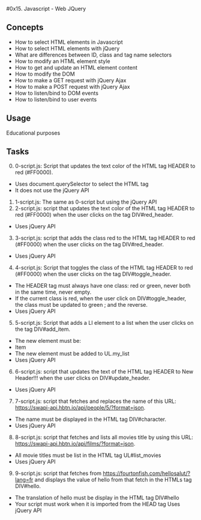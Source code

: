 #0x15. Javascript - Web JQuery

## Concepts

- How to select HTML elements in Javascript
- How to select HTML elements with jQuery
- What are differences between ID, class and tag name selectors
- How to modify an HTML element style
- How to get and update an HTML element content
- How to modify the DOM
- How to make a GET request with jQuery Ajax
- How to make a POST request with jQuery Ajax
- How to listen/bind to DOM events
- How to listen/bind to user events

## Usage

Educational purposes

## Tasks

0. 0-script.js: Script that updates the text color of the HTML tag HEADER to red (#FF0000).
- Uses document.querySelector to select the HTML tag
- It does not use the jQuery API
1. 1-script.js: The same as 0-script but using the jQuery API
2. 2-script.js: script that updates the text color of the HTML tag HEADER to red (#FF0000) when the user clicks on the tag DIV#red_header.
- Uses jQuery API
3. 3-script.js: script that adds the class red to the HTML tag HEADER to red (#FF0000) when the user clicks on the tag DIV#red_header.
- Uses jQuery API
4. 4-script.js: Script that toggles the class of the HTML tag HEADER to red (#FF0000) when the user clicks on the tag DIV#toggle_header.
- The HEADER tag must always have one class: red or green, never both in the same time, never empty.
- If the current class is red, when the user click on DIV#toggle_header, the class must be updated to green ; and the reverse.
- Uses jQuery API
5. 5-script.js: Script that adds a LI element to a list when the user clicks on the tag DIV#add_item.
- The new element must be: <li>Item</li>
- The new element must be added to UL.my_list
- Uses jQuery API
6. 6-script.js: script that updates the text of the HTML tag HEADER to New Header!!! when the user clicks on DIV#update_header.
- Uses jQuery API
7. 7-script.js: script that fetches and replaces the name of this URL: https://swapi-api.hbtn.io/api/people/5/?format=json.
- The name must be displayed in the HTML tag DIV#character.
- Uses jQuery API
8. 8-script.js: script that fetches and lists all movies title by using this URL: https://swapi-api.hbtn.io/api/films/?format=json.
- All movie titles must be list in the HTML tag UL#list_movies
- Uses jQuery API
9. 9-script.js: script that fetches from https://fourtonfish.com/hellosalut/?lang=fr and displays the value of hello from that fetch in the HTMLs tag DIV#hello.
- The translation of hello must be display in the HTML tag DIV#hello
- Your script must work when it is imported from the HEAD tag
Uses jQuery API

